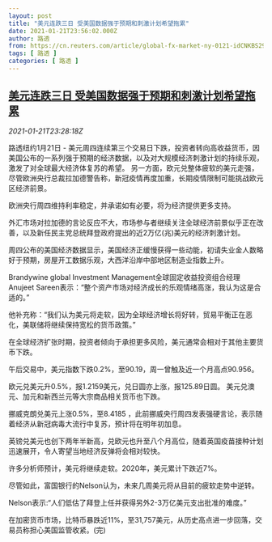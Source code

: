 ```yaml
---
layout: post
title: "美元连跌三日 受美国数据强于预期和刺激计划希望拖累"
date: 2021-01-21T23:56:02.000Z
author: 路透
from: https://cn.reuters.com/article/global-fx-market-ny-0121-idCNKBS29Q34D
tags: [ 路透 ]
categories: [ 路透 ]
---
```

<!--1611273362000-->
[美元连跌三日 受美国数据强于预期和刺激计划希望拖累](https://cn.reuters.com/article/global-fx-market-ny-0121-idCNKBS29Q34D)
------

<div>
<div><i>2021-01-21T23:28:18Z</i></div><p>路透纽约1月21日 - 美元周四连续第三个交易日下跌，投资者转向高收益货币，因美国公布的一系列强于预期的经济数据，以及对大规模经济刺激计划的持续乐观，激发了对全球最大经济体复苏的希望。 另一方面，欧元兑整体疲软的美元走强，尽管欧洲央行总裁拉加德警告称，新冠疫情再度加重，长期疫情限制可能挑战欧元区经济前景。</p><p>欧洲央行周四维持利率稳定，并承诺如有必要，将为经济提供更多支持。</p><p>外汇市场对拉加德的言论反应不大，市场参与者继续关注全球经济前景似乎正在改善，以及新任民主党总统拜登政府提出的近2万亿(兆)美元的经济刺激计划。</p><p>周四公布的美国经济数据显示，美国经济正缓慢获得一些动能，初请失业金人数略好于预期，房屋开工数据乐观，大西洋沿岸中部地区制造业指数上升。</p><p>Brandywine global Investment Management全球固定收益投资组合经理Anujeet Sareen表示：“整个资产市场对经济成长的乐观情绪高涨，我认为这是合适的。”</p><p>他补充称：“我们认为美元将走软，因为全球经济增长将好转，贸易平衡正在恶化，美联储将继续保持宽松的货币政策。”</p><p>在全球经济扩张时期，投资者倾向于承担更多风险，美元通常会相对于其他主要货币下跌。</p><p>午后交易中，美元指数下跌0.2%，至90.19，周一曾触及近一个月高点90.956。</p><p>欧元兑美元升0.5%，报1.2159美元，兑日圆亦上涨，报125.89日圆。 美元兑澳元、加元和新西兰元等大宗商品相关货币也下跌。</p><p>挪威克朗兑美元上涨0.5%，至8.4185 ，此前挪威央行周四发表强硬言论，表示随着经济从新冠病毒大流行中复苏，预计将在明年初加息。</p><p>英镑兑美元也创下两年半新高，兑欧元也升至八个月高位，随着英国疫苗接种计划迅速展开，令人寄望当地经济反弹将会相对较快。</p><p>许多分析师预计，美元将继续走软。2020年，美元累计下跌近7%。</p><p>尽管如此，富国银行的Nelson认为，未来几周美元将从目前的疲软走势中逆转。</p><p>Nelson表示:“人们低估了拜登上任并获得另外2-3万亿美元支出批准的难度。”</p><p>在加密货币市场，比特币暴跌近11%，至31,757美元，从历史高点进一步回落，交易员称担心美国监管收紧。(完)</p>
</div>
